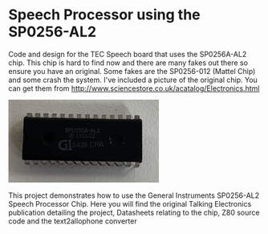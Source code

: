 # Speech Processor using the SP0256-AL2

Code and design for the TEC Speech board that uses the SP0256A-AL2 chip.  This chip is hard to find now and there are many fakes out there so ensure you have an original.  Some fakes are the SP0256-012 (Mattel Chip) and some crash the system.  I've included a picture of the original chip.  You can get them from http://www.sciencestore.co.uk/acatalog/Electronics.html

<img width="300" src="SP0256A-AL2_genuine.png">

This project demonstrates how to use the General Instruments SP0256-AL2 Speech Processor Chip.  Here you will find the original Talking Electronics publication detailing the project, Datasheets relating to the chip, Z80 source code and the text2allophone converter


